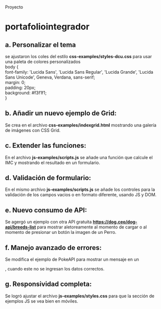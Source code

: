 Proyecto 
# portafoliointegrador
## a.	Personalizar el tema
se ajustaron los coles del estilo **css-examples/styles-dcu.css** para usar una paleta de colores personalizados </br>
body {</br>
    font-family: 'Lucida Sans', 'Lucida Sans Regular', 'Lucida Grande', 'Lucida Sans Unicode', Geneva, Verdana, sans-serif;</br>
    margin: 0;</br>
    padding: 20px;</br>
    background: #f3f1f1;</br>
  }</br>

## b.	Añadir un nuevo ejemplo de Grid:
Se crea en el archivo **css-examples/indexgrid.html** mostrando una galería de imágenes con CSS Grid. 


## c.	Extender las funciones:
En el archivo **js-examples/scripts.js** se añade una función que calcule el IMC y mostrando el resultado en un formulario. 

## d.	Validación de formulario:
En el mismo archivo **js-examples/scripts.js** se añade los controles para la validación de los campos vacios o en formato diferente, usando JS y DOM.

## e.	Nuevo consumo de API:
Se agergó un ejemplo con otra API gratuita **https://dog.ceo/dog-api/breeds-list** para mostrar aletoreamente al momento de cargar o al momento de presionar un botón la imagen de un Perro.

## f.	Manejo avanzado de errores:
Se modifica el ejemplo de PokeAPI para mostrar un mensaje en un <div class="error">, cuando este no se ingresan los datos correctos. 

## g.	Responsividad completa:
Se logró ajustar el archivo **js-examples/styles.css** para que la sección de ejemplos JS se vea bien en móviles. 




